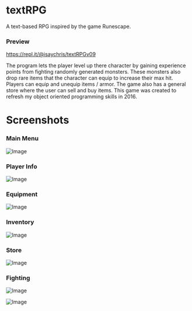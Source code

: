 
# textRPG

A text-based RPG inspired by the game Runescape. 

### Preview
https://repl.it/@isaychris/textRPGv09

The program lets the player level up there character by gaining experience points from fighting randomly generated monsters. These monsters also drop rare items that the character can equip to increase their max hit. Players can equip and unequip items / armor. The game also has a general store where the user can sell and buy items. This game was created to refresh my object oriented programming skills in 2016.

# Screenshots
### Main Menu
![Image](https://i.imgur.com/EH0WjKT.png)

### Player Info
![Image](https://i.imgur.com/zmq8bzS.png)

### Equipment
![Image](https://i.imgur.com/399enjg.png)

### Inventory
![Image](https://i.imgur.com/ELvl7lg.png)

### Store
![Image](https://i.imgur.com/F8QFqib.png)  

### Fighting
![Image](https://i.imgur.com/Y7eMTSC.png)  

![Image](https://i.imgur.com/hvjMEZR.png)  
